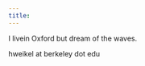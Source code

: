```yaml
---
title:
---
```

I livein Oxford but dream of the waves.

<p class="center">
hweikel at berkeley dot edu
</p>
